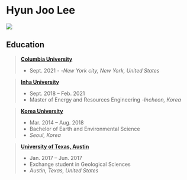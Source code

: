 # Hyun Joo Lee

![](https://pangeo.2i2c.cloud/user/hyun-joo-lee/files/resume/capture.JPG?_xsrf=2%7Cdb3e6273%7Cc62b4cef3cc762f2e34ff4f5e6a563f1%7C1631629606)

## Education

> [**Columbia University**](https://www.columbia.edu/)
> - Sept. 2021 -
> -*New York city, New York, United States*

> [**Inha University**](http://eng.inha.ac.kr)
> - Sept. 2018 – Feb. 2021
>- Master of Energy and Resources Engineering
>-*Incheon, Korea*


> [**Korea University** ](http://www.korea.edu/mbshome/mbs/en/index.do)              
> - Mar. 2014 – Aug. 2018
>- Bachelor of Earth and Environmental Science
>- *Seoul, Korea*

>[**University of Texas, Austin**](https://www.utexas.edu/)
>- Jan. 2017 – Jun. 2017
>- Exchange student in Geological Sciences                          
>- *Austin, Texas, United States*
